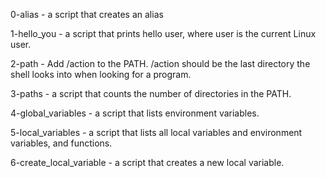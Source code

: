 0-alias - a script that creates an alias

1-hello_you - a script that prints hello user, where user is the current Linux user.

2-path - Add /action to the PATH. /action should be the last directory the shell looks into when looking for a program.

3-paths - a script that counts the number of directories in the PATH.

4-global_variables - a script that lists environment variables.

5-local_variables - a script that lists all local variables and environment variables, and functions.

6-create_local_variable - a script that creates a new local variable.


